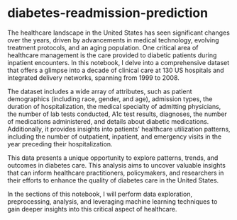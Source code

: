 # diabetes-readmission-prediction
The healthcare landscape in the United States has seen significant changes over the years, driven by advancements in medical technology, evolving treatment protocols, and an aging population. One critical area of healthcare management is the care provided to diabetic patients during inpatient encounters. In this notebook, I delve into a comprehensive dataset that offers a glimpse into a decade of clinical care at 130 US hospitals and integrated delivery networks, spanning from 1999 to 2008. 

The dataset includes a wide array of attributes, such as patient demographics (including race, gender, and age), admission types, the duration of hospitalization, the medical specialty of admitting physicians, the number of lab tests conducted, A1c test results, diagnoses, the number of medications administered, and details about diabetic medications. Additionally, it provides insights into patients' healthcare utilization patterns, including the number of outpatient, inpatient, and emergency visits in the year preceding their hospitalization.

This data presents a unique opportunity to explore patterns, trends, and outcomes in diabetes care. This analysis aims to uncover valuable insights that can inform healthcare practitioners, policymakers, and researchers in their efforts to enhance the quality of diabetes care in the United States.

In the sections of this notebook, I will perform data exploration, preprocessing, analysis, and leveraging machine learning techniques to gain deeper insights into this critical aspect of healthcare.
